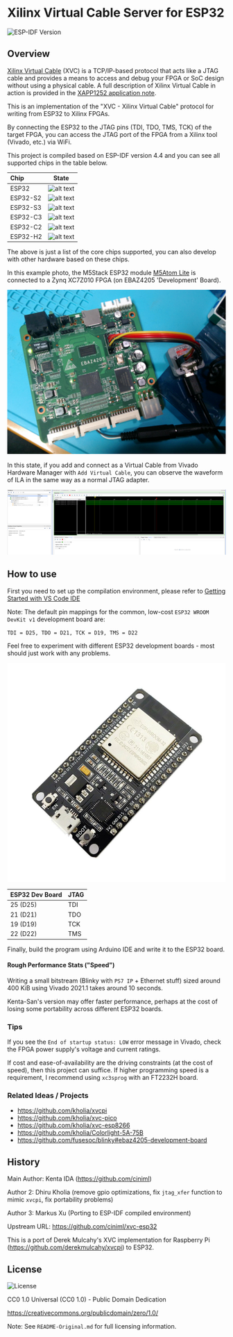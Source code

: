 # Xilinx Virtual Cable Server for ESP32

![ESP-IDF Version](https://img.shields.io/badge/ESP--IDF-v4.4-blue?style=flat-square&logo=Espressif) 

## Overview
[Xilinx Virtual Cable](https://github.com/Xilinx/XilinxVirtualCable/) (XVC) is a TCP/IP-based protocol that  acts like a JTAG cable and provides a means to access and debug your  FPGA or SoC design without using a physical cable.
A full description of Xilinx Virtual Cable in action is provided in the [XAPP1252 application note](https://www.xilinx.com/support/documentation/application_notes/xapp1251-xvc-zynq-petalinux.pdf).

This is an implementation of the "XVC - Xilinx Virtual Cable" protocol for 
writing from ESP32 to Xilinx FPGAs.

By connecting the ESP32 to the JTAG pins (TDI, TDO, TMS, TCK) of the target
FPGA, you can access the JTAG port of the FPGA from a Xilinx tool (Vivado,
etc.) via WiFi.

This project is compiled based on ESP-IDF version 4.4 and you can see all supported chips in the table below.

|Chip         |            State           |
|:----------- |:-------------------------: |
|ESP32        | ![alt text][supported]     |
|ESP32-S2     | ![alt text][supported]     |
|ESP32-S3     | ![alt text][Need-Verified] |
|ESP32-C3     | ![alt text][Need-Verified] |
|ESP32-C2     | ![alt text][Unsupported]   |
|ESP32-H2     | ![alt text][Unsupported]   |

[Supported]: https://img.shields.io/badge/-Supported-lightgreen?style=flat-square "Supported"
[Need-Verified]: https://img.shields.io/badge/-Need--Verified-yellow?style=flat-square "Need-Verified"
[Unsupported]: https://img.shields.io/badge/-Unsupported-red?style=flat-square "Unsupported"

The above is just a list of the core chips supported, you can also develop with other hardware based on these chips.

In this example photo, the M5Stack ESP32 module [M5Atom Lite](https://docs.m5stack.com/#/en/core/atom_lite) is connected to a Zynq XC7Z010 FPGA (on EBAZ4205 'Development' Board).

![M5Atom](./doc/img/M5Atom.jpg)

In this state, if you add and connect as a Virtual Cable from Vivado Hardware Manager with `Add Virtual Cable`, you can observe the waveform of ILA in the same way as a normal JTAG adapter.

![ILA](./doc/img/Vivado_ILA.png)

## How to use

First you need to set up the compilation environment, please refer to [Getting Started with VS Code IDE](https://docs.espressif.com/projects/esp-idf/en/latest/esp32/get-started/vscode-setup.html)

Note: The default pin mappings for the common, low-cost `ESP32 WROOM DevKit v1`
development board are:

```
TDI = D25, TDO = D21, TCK = D19, TMS = D22
```

Feel free to experiment with different ESP32 development boards - most should
just work with any problems.

![Common ESP32 Dev Board](./doc/img/ESP-32-Dev-Board.jpg)

| ESP32 Dev Board | JTAG |
|-----------------|------|
| 25 (D25)        | TDI  |
| 21 (D21)        | TDO  |
| 19 (D19)        | TCK  |
| 22 (D22)        | TMS  |

Finally, build the program using Arduino IDE and write it to the ESP32 board.

#### Rough Performance Stats ("Speed")

Writing a small bitstream (Blinky with `PS7 IP` + Ethernet stuff) sized around
400 KiB using Vivado 2021.1 takes around 10 seconds.

Kenta-San's version may offer faster performance, perhaps at the cost of
losing some portability across different ESP32 boards.

### Tips

If you see the `End of startup status: LOW` error message in Vivado, check the
FPGA power supply's voltage and current ratings.

If cost and ease-of-availability are the driving constraints (at the cost of
speed), then this project can suffice. If higher programming speed is a
requirement, I recommend using `xc3sprog` with an FT2232H board.

### Related Ideas / Projects

- https://github.com/kholia/xvcpi
- https://github.com/kholia/xvc-pico
- https://github.com/kholia/xvc-esp8266
- https://github.com/kholia/Colorlight-5A-75B
- https://github.com/fusesoc/blinky#ebaz4205-development-board

## History

Main Author: Kenta IDA (https://github.com/ciniml)

Author 2: Dhiru Kholia (remove gpio optimizations, fix `jtag_xfer` function to mimic `xvcpi`, fix portability problems)

Author 3: Markus Xu (Porting to ESP-IDF compiled environment)

Upstream URL: https://github.com/ciniml/xvc-esp32

This is a port of Derek Mulcahy's XVC implementation for Raspberry Pi
(https://github.com/derekmulcahy/xvcpi) to ESP32.

## License
 ![License](https://img.shields.io/github/license/markusxu/XVC-ESP32?style=flat-square) 

CC0 1.0 Universal (CC0 1.0) - Public Domain Dedication

https://creativecommons.org/publicdomain/zero/1.0/

Note: See `README-Original.md` for full licensing information.
